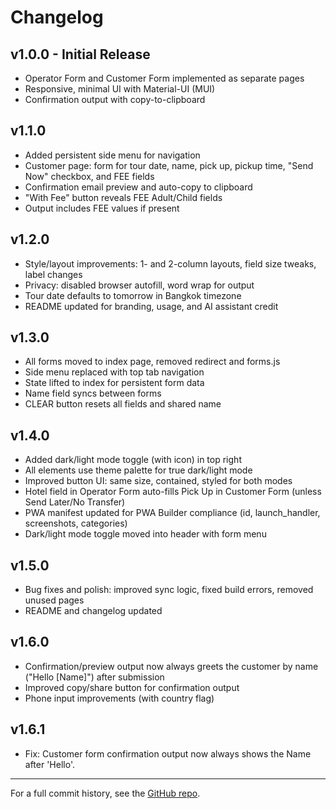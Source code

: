 # Changelog

## v1.0.0 - Initial Release
- Operator Form and Customer Form implemented as separate pages
- Responsive, minimal UI with Material-UI (MUI)
- Confirmation output with copy-to-clipboard

## v1.1.0
- Added persistent side menu for navigation
- Customer page: form for tour date, name, pick up, pickup time, "Send Now" checkbox, and FEE fields
- Confirmation email preview and auto-copy to clipboard
- "With Fee" button reveals FEE Adult/Child fields
- Output includes FEE values if present

## v1.2.0
- Style/layout improvements: 1- and 2-column layouts, field size tweaks, label changes
- Privacy: disabled browser autofill, word wrap for output
- Tour date defaults to tomorrow in Bangkok timezone
- README updated for branding, usage, and AI assistant credit

## v1.3.0
- All forms moved to index page, removed redirect and forms.js
- Side menu replaced with top tab navigation
- State lifted to index for persistent form data
- Name field syncs between forms
- CLEAR button resets all fields and shared name

## v1.4.0
- Added dark/light mode toggle (with icon) in top right
- All elements use theme palette for true dark/light mode
- Improved button UI: same size, contained, styled for both modes
- Hotel field in Operator Form auto-fills Pick Up in Customer Form (unless Send Later/No Transfer)
- PWA manifest updated for PWA Builder compliance (id, launch_handler, screenshots, categories)
- Dark/light mode toggle moved into header with form menu

## v1.5.0
- Bug fixes and polish: improved sync logic, fixed build errors, removed unused pages
- README and changelog updated

## v1.6.0
- Confirmation/preview output now always greets the customer by name ("Hello [Name]") after submission
- Improved copy/share button for confirmation output
- Phone input improvements (with country flag)

## v1.6.1
- Fix: Customer form confirmation output now always shows the Name after 'Hello'.

---

For a full commit history, see the [GitHub repo](https://github.com/majidorc/text-generator/commits/main). 